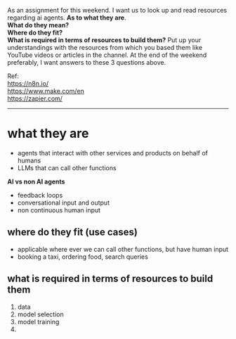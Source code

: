 As an assignment for this weekend. I want us to look up and read resources regarding ai agents. 
**As to what they are**.  
**What do they mean?**  
**Where do they fit?**  
**What is required in terms of resources to build them?**
Put up your understandings with the resources from which you based them like YouTube videos or articles in the channel. At the end of the weekend preferably, I want answers to these 3 questions above.

Ref:  
https://n8n.io/  
https://www.make.com/en  
https://zapier.com/


---
# what they are
- agents that interact with other services and products on behalf of humans
- LLMs that can call other functions

**AI vs non AI agents**
- feedback loops
- conversational input and output
- non continuous human input

## where do they fit (use cases)
- applicable where ever we can call other functions, but have human input
- booking a taxi, ordering food, search queries

## what is required in terms of resources to build them
1. data
2. model selection
3. model training
4. 